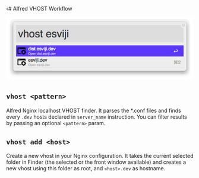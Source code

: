‹# Alfred VHOST Workflow

![image](./screenshot.png)

## `vhost <pattern>`

Alfred Nginx localhost VHOST finder. It parses the *.conf files and finds every `.dev` hosts declared in `server_name` instruction. You can filter results by passing an optional `<pattern>` param.

## `vhost add <host>`

Create a new vhost in your Nginx configuration. It takes the current selected folder in Finder (the selected or the front window available) and creates a new vhost using this folder as root, and `<host>.dev` as hostname.
